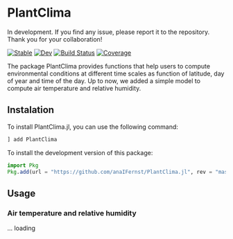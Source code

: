 # PlantClima

In development. If you find any issue, please report it to the repository. 
Thank you for your collaboration!

[![Stable](https://img.shields.io/badge/docs-stable-blue.svg)](https://anaIFernst.github.io/PlantClima.jl/stable/)
[![Dev](https://img.shields.io/badge/docs-dev-blue.svg)](https://anaIFernst.github.io/PlantClima.jl/dev/)
[![Build Status](https://github.com/anaIFernst/PlantClima.jl/actions/workflows/CI.yml/badge.svg?branch=master)](https://github.com/anaIFernst/PlantClima.jl/actions/workflows/CI.yml?query=branch%3Amaster)
[![Coverage](https://codecov.io/gh/anaIFernst/PlantClima.jl/branch/master/graph/badge.svg)](https://codecov.io/gh/anaIFernst/PlantClima.jl)

The package PlantClima provides functions that help users to compute
environmental conditions at different time scales as function of latitude, day of year
and time of the day. Up to now, we added a simple model to compute air temperature
and relative humidity.

## Instalation

To install PlantClima.jl, you can use the following command:

```julia
] add PlantClima
```

To install the development version of this package:

```julia
import Pkg
Pkg.add(url = "https://github.com/anaIFernst/PlantClima.jl", rev = "master")
```

## Usage

### Air temperature and relative humidity

... loading